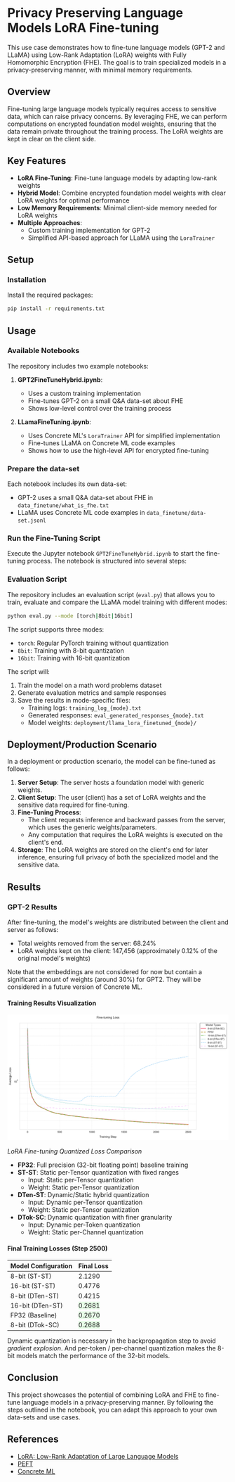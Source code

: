 # Privacy Preserving Language Models LoRA Fine-tuning

This use case demonstrates how to fine-tune language models (GPT-2 and LLaMA) using Low-Rank Adaptation (LoRA) weights with Fully Homomorphic Encryption (FHE). The goal is to train specialized models in a privacy-preserving manner, with minimal memory requirements.

## Overview

Fine-tuning large language models typically requires access to sensitive data, which can raise privacy concerns. By leveraging FHE, we can perform computations on encrypted foundation model weights, ensuring that the data remain private throughout the training process. The LoRA weights are kept in clear on the client side.

## Key Features

- **LoRA Fine-Tuning**: Fine-tune language models by adapting low-rank weights
- **Hybrid Model**: Combine encrypted foundation model weights with clear LoRA weights for optimal performance
- **Low Memory Requirements**: Minimal client-side memory needed for LoRA weights
- **Multiple Approaches**:
  - Custom training implementation for GPT-2
  - Simplified API-based approach for LLaMA using the `LoraTrainer`

## Setup

### Installation

Install the required packages:

<!--pytest-codeblocks:skip-->

```sh
pip install -r requirements.txt
```

## Usage

### Available Notebooks

The repository includes two example notebooks:

1. **GPT2FineTuneHybrid.ipynb**:

   - Uses a custom training implementation
   - Fine-tunes GPT-2 on a small Q&A data-set about FHE
   - Shows low-level control over the training process

1. **LLamaFineTuning.ipynb**:

   - Uses Concrete ML's `LoraTrainer` API for simplified implementation
   - Fine-tunes LLaMA on Concrete ML code examples
   - Shows how to use the high-level API for encrypted fine-tuning

### Prepare the data-set

Each notebook includes its own data-set:

- GPT-2 uses a small Q&A data-set about FHE in `data_finetune/what_is_fhe.txt`
- LLaMA uses Concrete ML code examples in `data_finetune/data-set.jsonl`

### Run the Fine-Tuning Script

Execute the Jupyter notebook `GPT2FineTuneHybrid.ipynb` to start the fine-tuning process. The notebook is structured into several steps:

### Evaluation Script

The repository includes an evaluation script (`eval.py`) that allows you to train, evaluate and compare the LLaMA model training with different modes:

<!--pytest-codeblocks:skip-->

```sh
python eval.py --mode [torch|8bit|16bit]
```

The script supports three modes:

- `torch`: Regular PyTorch training without quantization
- `8bit`: Training with 8-bit quantization
- `16bit`: Training with 16-bit quantization

The script will:

1. Train the model on a math word problems dataset
1. Generate evaluation metrics and sample responses
1. Save the results in mode-specific files:
   - Training logs: `training_log_{mode}.txt`
   - Generated responses: `eval_generated_responses_{mode}.txt`
   - Model weights: `deployment/llama_lora_finetuned_{mode}/`

## Deployment/Production Scenario

In a deployment or production scenario, the model can be fine-tuned as follows:

1. **Server Setup**: The server hosts a foundation model with generic weights.
1. **Client Setup**: The user (client) has a set of LoRA weights and the sensitive data required for fine-tuning.
1. **Fine-Tuning Process**:
   - The client requests inference and backward passes from the server, which uses the generic weights/parameters.
   - Any computation that requires the LoRA weights is executed on the client's end.
1. **Storage**: The LoRA weights are stored on the client's end for later inference, ensuring full privacy of both the specialized model and the sensitive data.

## Results

### GPT-2 Results

After fine-tuning, the model's weights are distributed between the client and server as follows:

- Total weights removed from the server: 68.24%
- LoRA weights kept on the client: 147,456 (approximately 0.12% of the original model's weights)

Note that the embeddings are not considered for now but contain a significant amount of weights (around 30%) for GPT2. They will be considered in a future version of Concrete ML.

#### Training Results Visualization

![LoRA Fine-tuning Quantized Loss Comparison](./assets/fine_tuning_loss.svg)

*LoRA Fine-tuning Quantized Loss Comparison*

- **FP32**: Full precision (32-bit floating point) baseline training
- **ST-ST**: Static per-Tensor quantization with fixed ranges
  - Input: Static per-Tensor quantization
  - Weight: Static per-Tensor quantization
- **DTen-ST**: Dynamic/Static hybrid quantization
  - Input: Dynamic per-Tensor quantization
  - Weight: Static per-Tensor quantization
- **DTok-SC**: Dynamic quantization with finer granularity
  - Input: Dynamic per-Token quantization
  - Weight: Static per-Channel quantization

#### Final Training Losses (Step 2500)

| Model Configuration | Final Loss                                            |
| ------------------- | ----------------------------------------------------- |
| 8-bit (ST-ST)       | 2.1290                                                |
| 16-bit (ST-ST)      | 0.4776                                                |
| 8-bit (DTen-ST)     | 0.4215                                                |
| 16-bit (DTen-ST)    | <span style="background-color: #e6ffe6">0.2681</span> |
| FP32 (Baseline)     | <span style="background-color: #e6ffe6">0.2670</span> |
| 8-bit (DTok-SC)     | <span style="background-color: #e6ffe6">0.2688</span> |

Dynamic quantization is necessary in the backpropagation step to avoid *gradient explosion*. And per-token / per-channel quantization makes the 8-bit models match the performance of the 32-bit models.

## Conclusion

This project showcases the potential of combining LoRA and FHE to fine-tune language models in a privacy-preserving manner. By following the steps outlined in the notebook, you can adapt this approach to your own data-sets and use cases.

## References

- [LoRA: Low-Rank Adaptation of Large Language Models](https://arxiv.org/abs/2106.09685)
- [PEFT](https://github.com/huggingface/peft)
- [Concrete ML](https://github.com/zama-ai/concrete-ml)
